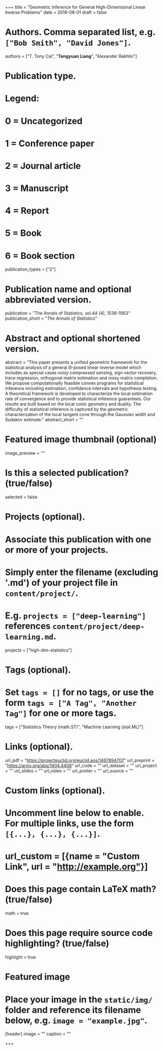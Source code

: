 +++
title = "Geometric Inference for General High-Dimensional Linear Inverse Problems"
date = 2016-08-01
draft = false

# Authors. Comma separated list, e.g. `["Bob Smith", "David Jones"]`.
authors = ["T. Tony Cai", "**Tengyuan Liang**", "Alexander Rakhlin"]

# Publication type.
# Legend:
# 0 = Uncategorized
# 1 = Conference paper
# 2 = Journal article
# 3 = Manuscript
# 4 = Report
# 5 = Book
# 6 = Book section
publication_types = ["2"]

# Publication name and optional abbreviated version.
publication = "The Annals of Statistics, vol.44 (4), 1536-1563"
publication_short = "*The Annals of Statistics*"

# Abstract and optional shortened version.
abstract = "This paper presents a unified geometric framework for the statistical analysis of a general ill-posed linear inverse model which includes as special cases noisy compressed sensing, sign vector recovery, trace regression, orthogonal matrix estimation and noisy matrix completion. We propose computationally feasible convex programs for statistical inference including estimation, confidence intervals and hypothesis testing. A theoretical framework is developed to characterize the local estimation rate of convergence and to provide statistical inference guarantees. Our results are built based on the local conic geometry and duality. The difficulty of statistical inference is captured by the geometric characterization of the local tangent cone through the Gaussian width and Sudakov estimate."
abstract_short = ""

# Featured image thumbnail (optional)
image_preview = ""

# Is this a selected publication? (true/false)
selected = false

# Projects (optional).
#   Associate this publication with one or more of your projects.
#   Simply enter the filename (excluding '.md') of your project file in `content/project/`.
#   E.g. `projects = ["deep-learning"]` references `content/project/deep-learning.md`.
projects = ["high-dim-statistics"]

# Tags (optional).
#   Set `tags = []` for no tags, or use the form `tags = ["A Tag", "Another Tag"]` for one or more tags.
tags = ["Statistics Theory (math.ST)", "Machine Learning (stat.ML)"]

# Links (optional).
url_pdf = "https://projecteuclid.org/euclid.aos/1467894707"
url_preprint = "https://arxiv.org/abs/1404.4408"
url_code = ""
url_dataset = ""
url_project = ""
url_slides = ""
url_video = ""
url_poster = ""
url_source = ""

# Custom links (optional).
#   Uncomment line below to enable. For multiple links, use the form `[{...}, {...}, {...}]`.
# url_custom = [{name = "Custom Link", url = "http://example.org"}]

# Does this page contain LaTeX math? (true/false)
math = true

# Does this page require source code highlighting? (true/false)
highlight = true

# Featured image
# Place your image in the `static/img/` folder and reference its filename below, e.g. `image = "example.jpg"`.
[header]
image = ""
caption = ""

+++
